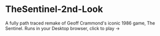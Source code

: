 # TheSentinel-2nd-Look
A fully path traced remake of Geoff Crammond's iconic 1986 game, The Sentinel.  Runs in your Desktop browser, click to play ->
